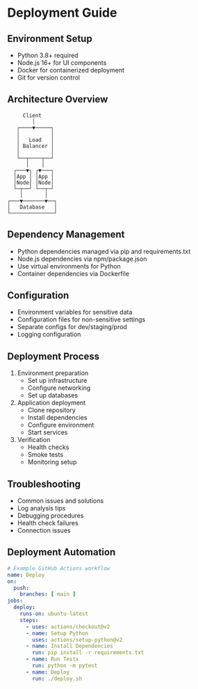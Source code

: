 # Deployment Guide

## Environment Setup
- Python 3.8+ required
- Node.js 16+ for UI components
- Docker for containerized deployment
- Git for version control

## Architecture Overview
```
     Client
        │
   ┌────▼─────┐
   │          │
   │   Load   │
   │ Balancer │
   │          │
   └──┬────┬──┘
      │    │
  ┌───▼┐ ┌▼───┐
  │App │ │App │
  │Node│ │Node│
  └─┬──┘ └──┬─┘
    │       │
┌───▼───────▼──┐
│   Database   │
└──────────────┘
```

## Dependency Management
- Python dependencies managed via pip and requirements.txt
- Node.js dependencies via npm/package.json
- Use virtual environments for Python
- Container dependencies via Dockerfile

## Configuration
- Environment variables for sensitive data
- Configuration files for non-sensitive settings 
- Separate configs for dev/staging/prod
- Logging configuration

## Deployment Process
1. Environment preparation
   - Set up infrastructure
   - Configure networking
   - Set up databases
2. Application deployment
   - Clone repository
   - Install dependencies
   - Configure environment
   - Start services
3. Verification
   - Health checks
   - Smoke tests
   - Monitoring setup

## Troubleshooting
- Common issues and solutions
- Log analysis tips
- Debugging procedures
- Health check failures
- Connection issues

## Deployment Automation
```yaml
# Example GitHub Actions workflow
name: Deploy
on:
  push:
    branches: [ main ]
jobs:
  deploy:
    runs-on: ubuntu-latest
    steps:
      - uses: actions/checkout@v2
      - name: Setup Python
        uses: actions/setup-python@v2
      - name: Install Dependencies
        run: pip install -r requirements.txt
      - name: Run Tests
        run: python -m pytest
      - name: Deploy
        run: ./deploy.sh
```
